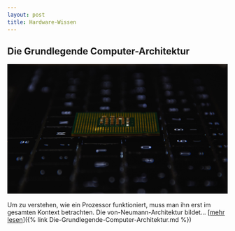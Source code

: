 ```yaml
---
layout: post
title: Hardware-Wissen
---
```


## Die Grundlegende Computer-Architektur

<a href="https://sascha-baranji.tk/TestPost/"> ![Prozessor](/public/pictures/prozessor3.jpg) </a>

Um zu verstehen, wie ein Prozessor funktioniert, muss man ihn erst im gesamten Kontext betrachten. Die von-Neumann-Architektur bildet... [<ins>mehr lesen</ins>]({% link Die-Grundlegende-Computer-Architektur.md %})
